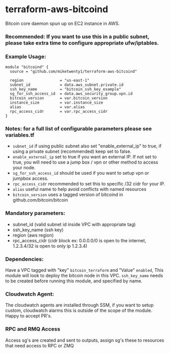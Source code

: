 # terraform-aws-bitcoind
Bitcoin core daemon spun up on EC2 instance in AWS. 

### Recommended: If you want to use this in a public subnet, please take extra time to configure appropriate ufw/iptables.
### Example Usage:
```
module "bitcoind" {
  source = "github.com/miketwenty1/terraform-aws-bitcoind"

  region                = "us-east-1"
  subnet_id             = data.aws_subnet.private.id
  ssh_key_name          = "bitcoin_ssh_key_example"
  sg_for_ssh_access_id  = data.aws_security_group.vpn.id
  bitcoin_version       = var.bitcoin_version
  instance_size         = var.instance_size
  alias                 = var.alias
  rpc_access_cidr       = var.rpc_access_cidr
}
```

### Notes: for a full list of configurable parameters please see variables.tf
- `subnet_id` if using public subnet also set "enable_external_ip" to true, if using a private subnet (recommended) keep set to false.
- `enable_external_ip` set to true if you want an external IP. If not set to true, you will need to use a jump box / vpn or other method to access your node.
- `sg_for_ssh_access_id` should be used if you want to setup vpn or jumpbox access.
- `rpc_access_cidr` recommended to set this to specific /32 cidr for your IP.
- `alias` useful name to help avoid conflicts with named resources
- `bitcoin_version` uses a tagged version of bitcoind in github.com/bitcoin/bitcoin

### Mandatory parameters:
- subnet_id (valid subnet id inside VPC with appropriate tag)
- ssh_key_name (ssh key)
- region (aws region)
- rpc_access_cidr (cidr block ex: 0.0.0.0/0 is open to the internet, 1.2.3.4/32 is open to only ip 1.2.3.4)

### Dependencies: 
Have a VPC tagged with "key" `bitcoin_terraform` and "Value" `enabled`, This module will look to deploy the bitcoin node in this VPC.
`ssh_key_name` needs to be created before running this module, and specified by name.

### Cloudwatch Agent:
The cloudwatch agents are installed through SSM, if you want to setup custom, cloudwatch alarms this is outside of the scope of the module. Happy to accept PR's.

### RPC and RMQ Access
Access sg's are created and sent to outputs, assign sg's these to resources that need access to RPC or ZMQ